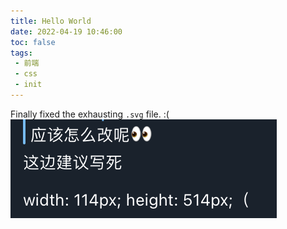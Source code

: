 ```yaml
---
title: Hello World
date: 2022-04-19 10:46:00
toc: false
tags:
 - 前端
 - css
 - init
---
```


Finally fixed the exhausting `.svg` file. 
:(
![](img/solution.png)